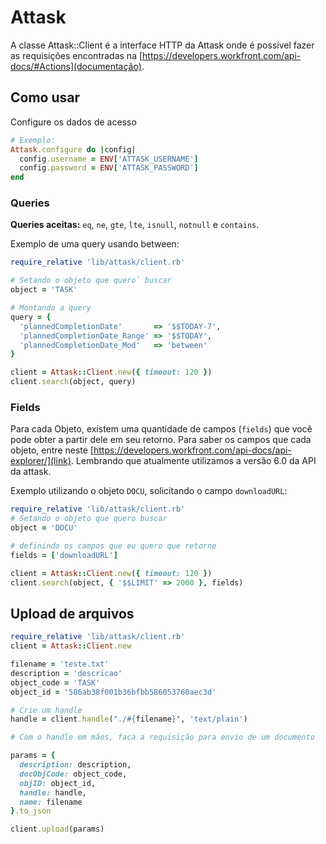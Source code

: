 # Attask

A classe Attask::Client é a interface HTTP da Attask onde é possível fazer as requisições encontradas na [https://developers.workfront.com/api-docs/#Actions](documentação).

## Como usar

Configure os dados de acesso

```ruby
# Exemplo:
Attask.configure do |config|
  config.username = ENV['ATTASK_USERNAME']
  config.password = ENV['ATTASK_PASSWORD']
end
```

### Queries

**Queries aceitas:** `eq`, `ne`, `gte`, `lte`, `isnull`, `notnull` e `contains`.

Exemplo de uma query usando between:

```ruby
require_relative 'lib/attask/client.rb'

# Setando o objeto que quero` buscar
object = 'TASK'

# Montando a query
query = {
  'plannedCompletionDate'       => '$$TODAY-7',
  'plannedCompletionDate_Range' => '$$TODAY',
  'plannedCompletionDate_Mod'   => 'between'
}

client = Attask::Client.new({ timeout: 120 })
client.search(object, query)
```

### Fields

Para cada Objeto, existem uma quantidade de campos (`fields`) que você pode obter a partir dele em seu retorno. Para saber os campos que cada objeto, entre neste [https://developers.workfront.com/api-docs/api-explorer/](link). Lembrando que atualmente utilizamos a versão 6.0 da API da attask.

Exemplo utilizando o objeto `DOCU`, solicitando o campo `downloadURL`:

```ruby
require_relative 'lib/attask/client.rb'
# Setando o objeto que quero buscar
object = 'DOCU'

# definindo os campos que eu quero que retorne
fields = ['downloadURL']

client = Attask::Client.new({ timeout: 120 })
client.search(object, { '$$LIMIT' => 2000 }, fields)
```

## Upload de arquivos

```ruby
require_relative 'lib/attask/client.rb'
client = Attask::Client.new

filename = 'teste.txt'
description = 'descricao'
object_code = 'TASK'
object_id = '586ab38f001b36bfbb586053760aec3d'

# Crie um handle
handle = client.handle("./#{filename}", 'text/plain')

# Com o handle em mãos, faca a requisição para envio de um documento

params = {
  description: description,
  docObjCode: object_code,
  objID: object_id,
  handle: handle,
  name: filename
}.to_json

client.upload(params)
```
